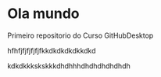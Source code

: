 # Ola mundo
Primeiro repositorio do Curso GitHubDesktop

hfhfjfjfjfjfjfkkdkdkdkdkkdkd


kdkdkkkskskkkdhdhhhdhdhdhdhdhdh
